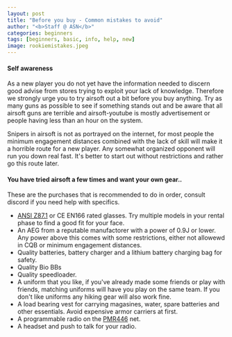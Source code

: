 ```yaml
---
layout: post
title: "Before you buy - Common mistakes to avoid"
author: "<b>Staff @ ASN</b>"
categories: beginners
tags: [beginners, basic, info, help, new]
image: rookiemistakes.jpeg
---
```


#### Self awareness
As a new player you do not yet have the information needed to discern good advise from stores trying to exploit your lack of knowledge. Therefore we strongly urge you to try airsoft out a bit before you buy anything. Try as many guns as possible to see if something stands out and be aware that all airsoft guns are terrible and airsoft-youtube is mostly advertisement or people having less than an hour on the system.

Snipers in airsoft is not as portrayed on the internet, for most people the minimum engagement distances combined with the lack of skill will make it a horrible route for a new player. Any somewhat organized opponent will run you down real fast. It's better to start out without restrictions and rather go this route later. 

#### You have tried airsoft a few times and want your own gear.. 

These are the purchases that is recommended to do in order, consult discord if you need help with specifics. 

- [ANSI Z87.1](https://blog.ansi.org/2020/04/ansi-isea-z87-1-2020-safety-glasses-eye-face/) or CE EN166 rated glasses. Try multiple models in your rental phase to find a good fit for your face.
- An AEG from a reputable manufactorer with a power of 0.9J or lower. Any power above this comes with some restrictions, either not allowewd in CQB or minimum engagement distances.
- Quality batteries, battery charger and a lithium battery charging bag for safety.
- Quality Bio BBs
- Quality speedloader. 
- A uniform that you like, if you've already made some friends or play with friends, matching uniforms will have you play on the same team. If you don't like uniforms any hiking gear will also work fine.
- A load bearing vest for carrying magasines, water, spare batteries and other essentials. Avoid expensive armor carriers at first.
- A programmable radio on the [PMR446](446-channels) net.
- A headset and push to talk for your radio.

